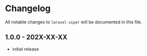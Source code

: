 # Changelog

All notable changes to `laravel-viper` will be documented in this file.

## 1.0.0 - 202X-XX-XX

- initial release
